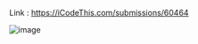 Link : https://iCodeThis.com/submissions/60464

![image](https://github.com/ZendeAditya/icodeThisProjects/assets/91424824/3e1a1ded-e1a9-4110-94ca-cbc1c2149486)
